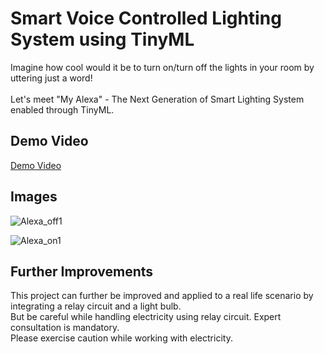 # Smart Voice Controlled Lighting System using TinyML

Imagine how cool would it be to turn on/turn off the lights in your room by uttering just a word!<br><br>
Let's meet "My Alexa" - The Next Generation of Smart Lighting System enabled through TinyML.

## Demo Video 

[Demo Video](https://youtu.be/wJtZ3_52jfU)

## Images

![Alexa_off1](https://user-images.githubusercontent.com/70901321/151649268-b4c21db2-c882-4b76-8edd-7712548033cc.jpg)

![Alexa_on1](https://user-images.githubusercontent.com/70901321/151649280-e7ef6332-af0e-4efe-9f2e-5fea73581b80.jpg)

## Further Improvements

This project can further be improved and applied to a real life scenario by integrating a relay circuit and a light bulb. <br>
But be careful while handling electricity using relay circuit. Expert consultation is mandatory. <br>
Please exercise caution while working with electricity. <br>





